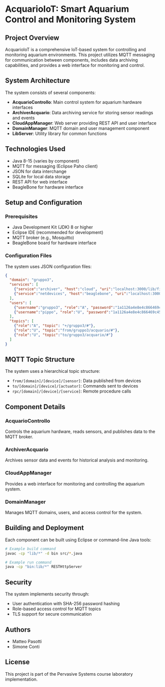 # AcquarioIoT: Smart Aquarium Control and Monitoring System

## Project Overview

AcquarioIoT is a comprehensive IoT-based system for controlling and monitoring aquarium environments. This project utilizes MQTT messaging for communication between components, includes data archiving capabilities, and provides a web interface for monitoring and control.

## System Architecture

The system consists of several components:

- **AcquarioControllo**: Main control system for aquarium hardware interfaces
- **ArchiverAcquario**: Data archiving service for storing sensor readings and events
- **CloudAppManager**: Web server providing REST API and user interface
- **DomainManager**: MQTT domain and user management component
- **LibServer**: Utility library for common functions

## Technologies Used

- Java 8-15 (varies by component)
- MQTT for messaging (Eclipse Paho client)
- JSON for data interchange
- SQLite for local data storage
- REST API for web interface
- BeagleBone for hardware interface

## Setup and Configuration

### Prerequisites

- Java Development Kit (JDK) 8 or higher
- Eclipse IDE (recommended for development)
- MQTT broker (e.g., Mosquitto)
- BeagleBone board for hardware interface

### Configuration Files

The system uses JSON configuration files:

```json
{
  "domain": "gruppo3",
  "services": [
    {"service":"archiver", "host":"cloud", "uri":"localhost:3000/lib/files/Archiver.jar"},
    {"service":"netdevices", "host":"beaglebone", "uri":"localhost:3000/lib/files/Control.jar"}
  ],
  "users": [
    {"username":"gruppo3", "role":"A", "password":"1a1126a4e8e4c866469c45c4a15e70afaf1639135babd84ae0424693688e0e9f"},
    {"username":"pippo", "role":"U", "password":"1a1126a4e8e4c866469c45c4a15e70afaf1639135babd84ae0424693688e0e9f"}
  ],
  "topics": [
    {"role":"A", "topic": "+/gruppo3/#"},
    {"role":"U", "topic":"from/gruppo3/acquario/#"},
    {"role":"U", "topic":"to/gruppo3/acquario/#"}
  ]
}
```

## MQTT Topic Structure

The system uses a hierarchical topic structure:

- `from/[domain]/[device]/[sensor]`: Data published from devices
- `to/[domain]/[device]/[actuator]`: Commands sent to devices
- `rpc/[domain]/[device]/[service]`: Remote procedure calls

## Component Details

### AcquarioControllo

Controls the aquarium hardware, reads sensors, and publishes data to the MQTT broker.

### ArchiverAcquario

Archives sensor data and events for historical analysis and monitoring.

### CloudAppManager

Provides a web interface for monitoring and controlling the aquarium system.

### DomainManager

Manages MQTT domains, users, and access control for the system.

## Building and Deployment

Each component can be built using Eclipse or command-line Java tools:

```bash
# Example build command
javac -cp "lib/*" -d bin src/*.java

# Example run command
java -cp "bin:lib/*" RESTHttpServer
```

## Security

The system implements security through:

- User authentication with SHA-256 password hashing
- Role-based access control for MQTT topics
- TLS support for secure communication

## Authors
- Matteo Pasotti
- Simone Conti

## License

This project is part of the Pervasive Systems course laboratory implementation.
